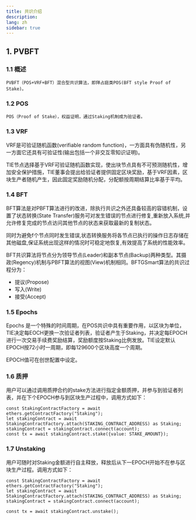 ```yaml
---
title: 共识介绍
description: 
lang: zh
sidebar: true
---
```


## 1. PVBFT

### 1.1 概述
	PVBFT（POS+VRF+BFT）混合型共识算法，即拜占庭类POS(BFT style Proof of Stake)。

### 1.2 POS
	POS（Proof of Stake），权益证明，通过Staking机制成为验证者。

### 1.3 VRF
VRF是可验证随机函数(verifiable random function)，一方面具有伪随机性，另一方面它还具有可验证性(输出包括一个非交互零知识证明)。
	
TIE节点选择基于VRF可验证随机函数实现，使出块节点具有不可预测随机性，增加安全保护措施，TIE董事会提出给验证者提供固定区块奖励，基于VRF因素，区块生产者随机产生，因此固定奖励随机分配，分配额按周期结算比率基于平均。

### 1.4 BFT
BFT算法是对PBFT算法进行的改进，除执行共识之外还具备较高的容错机制，设置了状态转换(State Transfer)服务可对发生错误的节点进行修复,重新放入系统,并允许修复完成的节点访问其他节点的状态来获取最新的复制状态。

同时为避免f个节点同时发生错误,状态转换服务将各节点已执行的操作日志存储在其他磁盘,保证系统出现这样的情况时可稳定地恢复,有效提高了系统的性能效率。
	
BFT共识算法将节点分为领导节点(Leader)和副本节点(Backup)两种类型。其摄政(Regency)机制与PBFT算法的视图(View)机制相同。BFTGSmart算法的共识过程分为：

 - 提议(Propose)
 - 写入(Write)
 - 接受(Accept)

### 1.5 Epochs
Epochs 是一个特殊的时间周期，在POS共识中具有重要作用，以区块为单位，TIE决定每EOCH更换一次验证者列表，验证者产生于Staking，并决定每EPOCH进行一次交易手续费奖励结算，奖励额度按Staking比例发放。TIE设定默认EPOCH按72小时一周期，即每129600个区块高度一个周期。

EPOCH值可在创世配置中设定。

### 1.6 质押
用户可以通过调用质押合约的stake方法进行指定金额质押，并参与到验证者列表，并在下个EPOCH参与到区块生产过程中，调用方式如下：
```
const StakingContractFactory = await ethers.getContractFactory("Staking");
let stakingContract = await StakingContractFactory.attach(STAKING_CONTRACT_ADDRESS) as Staking;
stakingContract = stakingContract.connect(account);
const tx = await stakingContract.stake({value: STAKE_AMOUNT});
```

### 1.7 Unstaking
用户可随时对Staking金额进行自主释放，释放后从下一EPOCH开始不在参与区块生产过程。调用方式如下：
```
const StakingContractFactory = await ethers.getContractFactory("Staking");
let stakingContract = await StakingContractFactory.attach(STAKING_CONTRACT_ADDRESS) as Staking;
stakingContract = stakingContract.connect(account);

const tx = await stakingContract.unstake();
```